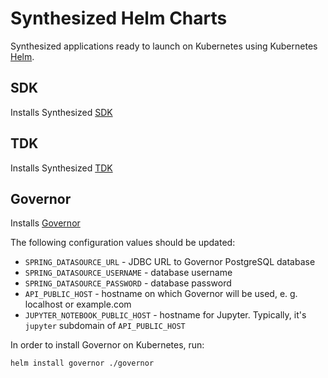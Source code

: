# Synthesized Helm Charts

Synthesized applications ready to launch on Kubernetes using Kubernetes [Helm](https://github.com/helm/helm).

## SDK

Installs Synthesized [SDK](https://docs.synthesized.io/sdk/latest/)

## TDK

Installs Synthesized [TDK](https://docs.synthesized.io/tdk/latest/)

## Governor

Installs [Governor](https://docs.synthesized.io/governor/latest/)

The following configuration values should be updated:

* `SPRING_DATASOURCE_URL` - JDBC URL to Governor PostgreSQL database
* `SPRING_DATASOURCE_USERNAME` - database username
* `SPRING_DATASOURCE_PASSWORD` - database password
* `API_PUBLIC_HOST` - hostname on which Governor will be used, e. g. localhost or example.com
* `JUPYTER_NOTEBOOK_PUBLIC_HOST` - hostname for Jupyter. Typically, it's `jupyter` subdomain of `API_PUBLIC_HOST`

In order to install Governor on Kubernetes, run:

```shell
helm install governor ./governor
```